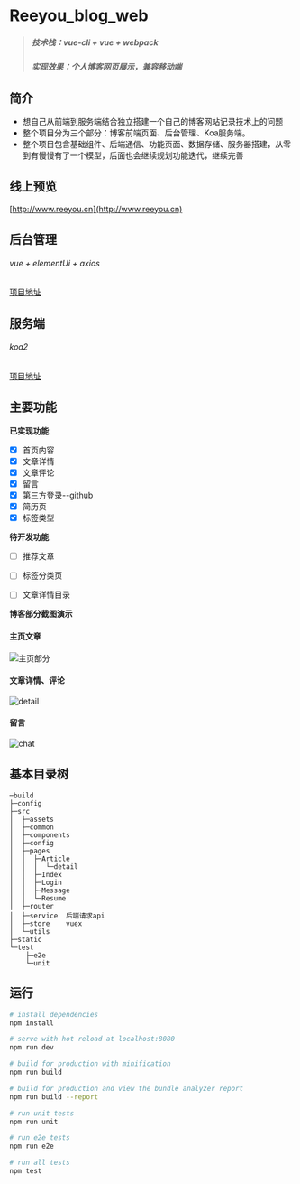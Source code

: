# Reeyou_blog_web

> ##### 技术栈：vue-cli + vue  + webpack 
> ##### 实现效果：个人博客网页展示，兼容移动端


## 简介
* 想自己从前端到服务端结合独立搭建一个自己的博客网站记录技术上的问题
* 整个项目分为三个部分：博客前端页面、后台管理、Koa服务端。
* 整个项目包含基础组件、后端通信、功能页面、数据存储、服务器搭建，从零到有慢慢有了一个模型，后面也会继续规划功能迭代，继续完善


## 线上预览

  [http://www.reeyou.cn](http://www.reeyou.cn)


## 后台管理
###### vue + elementUi + axios
[项目地址](https://github.com/Reeyou/Reeyou_blog_admin)

## 服务端
###### koa2
[项目地址](https://github.com/Reeyou/Reeyou_blog_koa2)

## 主要功能

 **已实现功能** 
- [x] 首页内容
- [x] 文章详情
- [x] 文章评论
- [x] 留言
- [x] 第三方登录--github
- [x] 简历页
- [x] 标签类型

 **待开发功能**
- [ ] 推荐文章
- [ ] 标签分类页
- [ ] 文章详情目录

            

**博客部分截图演示**

#### 主页文章
![主页部分](./assets/shoot1.jpg)

#### 文章详情、评论
![detail](./assets/shoot2.jpg)

#### 留言
![chat](./assets/shoot3.jpg)

## 基本目录树
```
─build
├─config
├─src
│  ├─assets
│  ├─common
│  ├─components
│  ├─config 
│  ├─pages    
│  │  ├─Article
│  │  │  └─detail
│  │  ├─Index
│  │  ├─Login
│  │  ├─Message
│  │  └─Resume
│  ├─router   
│  ├─service  后端请求api
│  ├─store    vuex
│  └─utils
├─static
└─test
    ├─e2e
    └─unit
```

## 运行

``` bash
# install dependencies
npm install

# serve with hot reload at localhost:8080
npm run dev

# build for production with minification
npm run build

# build for production and view the bundle analyzer report
npm run build --report

# run unit tests
npm run unit

# run e2e tests
npm run e2e

# run all tests
npm test
```




